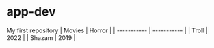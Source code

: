 # app-dev
My first repository
| Movies | Horror |
| ----------- | ----------- |
| Troll | 2022 |
| Shazam | 2019 |
